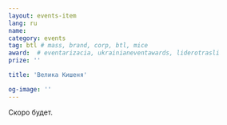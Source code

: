```yaml
---
layout: events-item
lang: ru
name: 
category: events
tag: btl # mass, brand, corp, btl, mice
award:  # eventarizacia, ukrainianeventawards, liderotrasli
prize: ''

title: 'Велика Кишеня'

og-image: ''
---
```


Скоро будет.
